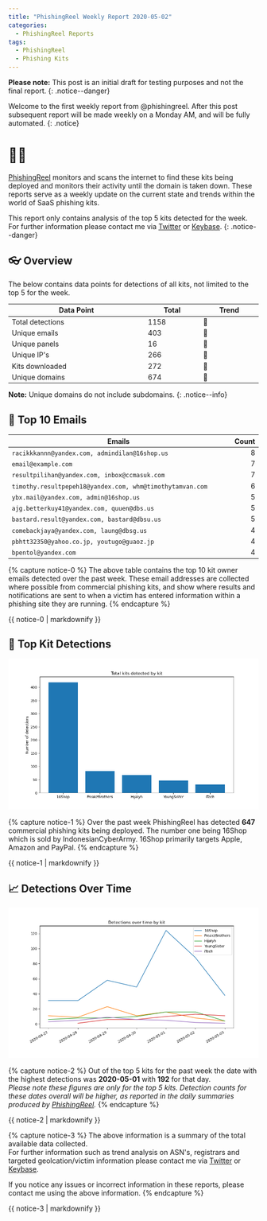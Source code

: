 ```yaml
---
title: "PhishingReel Weekly Report 2020-05-02"
categories:
  - PhishingReel Reports
tags:
  - PhishingReel
  - Phishing Kits
---
```


<style>
table {
    display:table;
    width:100%;
}
</style>

**Please note:** This post is an initial draft for testing purposes and not the final report.
{: .notice--danger}

Welcome to the first weekly report from @phishingreel.
After this post subsequent report will be made weekly on a Monday AM, and will be fully automated.
{: .notice}

# 👋🤖
[PhishingReel](https://twitter.com/phishingreel) monitors and scans the internet to find these kits being deployed and monitors their activity until the domain is taken down. These reports serve as a weekly update on the current state and trends within the world of SaaS phishing kits.

This report only contains analysis of the top 5 kits detected for the week. For further information please contact me via [Twitter](https://twitter.com/sysgoblin) or [Keybase](https://keybase.com/sysg0blin).
{: .notice--danger}

## 👓 Overview

The below contains data points for detections of all kits, not limited to the top 5 for the week.

| Data Point | Total | Trend |
|---|---|---|
| Total detections | 1158 | 🔼 |
| Unique emails | 403 | 🔼 |
| Unique panels | 16 | 🔼 |
| Unique IP's | 266 | 🔼 |
| Kits downloaded | 272 | 🔼 |
| Unique domains | 674 | 🔼 |

**Note:** Unique domains do not include subdomains.
{: .notice--info}

## 📧 Top 10 Emails

|Emails|Count|
|---|---:|
| `racikkkannn@yandex.com, admindilan@16shop.us` | 8 |
| `email@example.com` | 7 |
| `resultpilihan@yandex.com, inbox@ccmasuk.com` | 7 |
| `timothy.resultpepeh18@yandex.com, whm@timothytamvan.com` | 6 |
| `ybx.mail@yandex.com, admin@16shop.us` | 5 |
| `ajg.betterkuy41@yandex.com, quuen@dbs.us` | 5 |
| `bastard.result@yandex.com, bastard@dbsu.us` | 5 |
| `comebackjaya@yandex.com, laung@dbsg.us` | 4 |
| `pbhtt32350@yahoo.co.jp, youtugo@guaoz.jp` | 4 |
| `bpentol@yandex.com` | 4 |

{% capture notice-0 %}
The above table contains the top 10 kit owner emails detected over the past week. These email addresses are collected where possible from commercial phishing kits, and show where results and notifications are sent to when a victim has entered information within a phishing site they are running.
{% endcapture %}

<div class="notice--info">
  {{ notice-0 | markdownify }}
</div>

## 🔎 Top Kit Detections
![top kits graph](/assets/images/pr-weeklyreport/2020-05-04-fig1.png)

{% capture notice-1 %}
Over the past week PhishingReel has detected **647** commercial phishing kits being deployed. The number one being 16Shop which is sold by IndonesianCyberArmy.
16Shop primarily targets Apple, Amazon and PayPal.
{% endcapture %}

<div class="notice--info">
  {{ notice-1 | markdownify }}
</div>

## 📈 Detections Over Time
![detections ot graph](/assets/images/pr-weeklyreport/2020-05-04-fig2.png)

{% capture notice-2 %}
Out of the top 5 kits for the past week the date with the highest detections was **2020-05-01** with **192** for that day.  
_Please note these figures are only for the top 5 kits. Detection counts for these dates overall will be higher, as reported in the daily summaries produced by [PhishingReel](https://twitter.com/phishingreel)._
{% endcapture %}

<div class="notice--info">
  {{ notice-2 | markdownify }}
</div>

{% capture notice-3 %}
The above information is a summary of the total available data collected.  
For further information such as trend analysis on ASN's, registrars and targeted geolcation/victim information please contact me via [Twitter](https://twitter.com/sysgoblin) or [Keybase](https://keybase.com/sysg0blin).

If you notice any issues or incorrect information in these reports, please contact me using the above information.
{% endcapture %}

<div class="notice">
  {{ notice-3 | markdownify }}
</div>